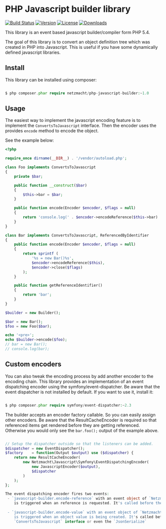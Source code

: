 PHP Javascript builder library
==============================

[![Build Status](http://img.shields.io/travis/netzmacht/php-javascript-builder/master.svg?style=flat-square)](https://travis-ci.org/netzmacht/php-javascript-builder)
[![Version](http://img.shields.io/packagist/v/netzmacht/php-javascript-builder.svg?style=flat-square)](http://packagist.com/packages/netzmacht/php-javascript-builder)
[![License](http://img.shields.io/packagist/l/netzmacht/php-javascript-builder.svg?style=flat-square)](http://packagist.com/packages/netzmacht/php-javascript-builder)
[![Downloads](http://img.shields.io/packagist/dt/netzmacht/php-javascript-builder.svg?style=flat-square)](http://packagist.com/packages/netzmacht/php-javascript-builder)

This library is an event based javascript builder/compiler form PHP 5.4.

The goal of this library is to convert an object definition tree which was created in PHP into Javascript. This is 
useful if you have some dynamically defined javascript libraries.

Install
-------

This library can be installed using composer:

```php

$ php composer.phar require netzmacht/php-javascript-builder:~1.0
```

Usage
------

The easiest way to implement the javascript encoding feature is to implement the `ConvertsToJavascript` interface. Then
the encoder uses the provides `encode` method to encode the object.

See the example below:

```php
<?php

require_once dirname(__DIR__) . '/vendor/autoload.php';

class Foo implements ConvertsToJavascript
{
    private $bar;

    public function __construct($bar)
    {
        $this->bar = $bar;
    }

    public function encode(Encoder $encoder, $flags = null)
    {
        return 'console.log(' . $encoder->encodeReference($this->bar) . ')' . $encoder->close($flags);
    }
}

class Bar implements ConvertsToJavascript, ReferencedByIdentifier
{
    public function encode(Encoder $encoder, $flags = null)
    {
        return sprintf (
            '%s = new Bar()%s',
            $encoder->encodeReference($this),
            $encoder->close($flags)
        );
    }

    public function getReferenceIdentifier()
    {
        return 'bar';
    }
}

$builder = new Builder();

$bar = new Bar();
$foo = new Foo($bar);

echo '<pre>';
echo $builder->encode($foo);
// bar = new Bar();
// console.log(bar);
```

Custom encoders
---------------

You can also tweak the encoding process by add another encoder to the encoding chain. This library provides an 
implementation of an event dispatching encoder using the symfony/event-dispatcher. Be aware that the event dispatcher
is not installed by default. If you want to use it, install it:

```php

$ php composer.phar require symfony/event-dispatcher:~2.3
```

The builder accepts an encoder factory callable. So you can easily assign other encoders. Be aware that the
ResultCacheEncoder is required so that referenced items get rendered before they are getting referenced. Otherwise
you would only see the `bar.foo();` output of the example above.

```php

// Setup the dispatcher outside so that the listeners can be added.
$dispatcher = new EventDispatcher();
$factory    = function(Output $output) use ($dispatcher) {
    return new ResultCacheEncoder(
        new Netzmacht\Javascript\Symfony\EventDispatchingEncoder(
            new JavascriptEncoder($output),
            $dispatcher
        )
    );
};

The event dispatching encoder fires two events:
 - `javascript-builder.encode-reference` with an event object of `Netzmacht\Javascript\Symfony\Event\EncodeReferenceEvent`
    is triggered when an reference is requested. It's called before the `ReferencedByIdentifier` is checked.
    
 - `javascript-builder.encode-value` with an event object of `Netzmacht\Javascript\Symfony\Event\EncodeReferenceEvent`
    is triggered when an object value is being created. It's called before the default implementation checks for the
    `ConvertsToJavascript` interface or even the `JsonSerialize`
